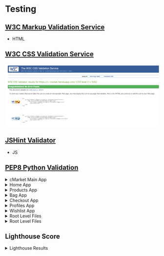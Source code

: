 # Testing

## [W3C Markup Validation Service](https://validator.w3.org/)

- HTML

## [W3C CSS Validation Service](https://jigsaw.w3.org/css-validator/)

![css](documentation/testing/css-validation.png)

## [JSHint Validator](https://jshint.com/)

- JS 

## [PEP8 Python Validation](http://pep8online.com/)

<details>
<summary>cMarket Main App</summary>

Python Files  | PEP8 result
------------- | -------------
settings.py   | ![settings.py file](documentation/testing/settings.png)
urls.py       | ![urls.py file](documentation/testing/cs-urls.png)
views.py      | ![views.py file](documentation/testing/cs-views.png)

</details>

<details>
<summary>Home App</summary>

Python Files  | PEP8 result
------------- | -------------
admin.py      | ![Home admin.py](documentation/testing/home-app.png)
app.py        | ![Home admin.py](documentation/testing/home-amin.png)
urls.py       | ![Home urls.py](documentation/testing/home-urls.png)
views.py      | ![Home views.py](documentation/testing/home-views.png)
forms.py      | ![Home forms.py](documentation/testing/home-form.png)
models.py     | ![Home models.py](documentation/testing/home-models.png)

</details>

<details>
<summary>Products App</summary>

Python Files  | PEP8 result
------------- | -------------
admin.py      | ![Products admin.py](documentation/testing/product-admin.png)
app.py        | ![Product admin.py](documentation/testing/product-app.png)
urls.py       | ![Product urls.py](documentation/testing/product-url.png)
views.py      | ![Product views.py](documentation/testing/product-views.png)
forms.py      | ![Product forms.py](documentation/testing/product-forms.png)
models.py     | ![Product models.py](documentation/testing/product-model.png)
widgets.py    | ![Product widgets.py](documentation/testing/product-widgets.png)

</details>

<details>
<summary>Bag App</summary>

Python Files  | PEP8 result
------------- | -------------
app.py        | ![apps.py](documentation/testing/bag-app.png)
urls.py       | ![urls.py](documentation/testing/bag-url.png)
views.py      | ![views.py](documentation/testing/bag-views.png)
contexts.py   | ![contexts.py](documentation/testing/bag-contexts.png)

</details>

<details>
<summary>Checkout App</summary>

Python Files  | PEP8 result
------------- | -------------
admin.py      | ![admin.py](documentation/testing/checkout-admin.png)
app.py        | ![apps.py](documentation/testing/checkout-apps.png)
urls.py       | ![urls.py](documentation/testing/checkout-urls.png)
views.py      | ![views.py](documentation/testing/checkout-views.png)
forms.py      | ![forms.py](documentation/testing/checkout-forms.png)
models.py     | ![models.py](documentation/testing/checkout-models.png)
signals.py    | ![signals.py](documentation/testing/chekcout-signals.png)

</details>

<details>
<summary>Profiles App</summary>

Python Files  | PEP8 result
------------- | -------------
app.py        | ![apps.py](documentation/testing/profiles-apps.png)
urls.py       | ![urls.py](documentation/testing/profile-urls.png)
views.py      | ![views.py](documentation/testing/profile-views.png)
forms.py      | ![forms.py](documentation/testing/profiles-forms.png)
models.py     | ![models.py](documentation/testing/profile-models.png)

</details>

<details>
<summary>Wishlist App</summary>

Python Files  | PEP8 result
------------- | -------------
app.py        | ![apps.py](documentation/testing/wishlist-app.png)
admin.py      | ![admin.py](documentation/testing/wishlist-admin.png)
urls.py       | ![urls.py](documentation/testing/wishlist-urls.png)
views.py      | ![views.py](documentation/testing/wishlist-views.png)
models.py     | ![models.py](documentation/testing/wishlist-models.png)

</details>

<details>
<summary>Root Level Files</summary>

Python Files            | PEP8 result
--------------------    | ---------------
custom_storages.py      | ![cs](documentation/testing/custom-storage.png)
manage.py               | ![manage.py](documentation/testing/manage.png)

</details>

<details>
<summary>Root Level Files</summary>

Python Files            | PEP8 result
--------------------    | ---------------
custom_storages.py      | ![cs](documentation/testing/custom-storage.png)
manage.py               | ![manage.py](documentation/testing/manage.png)

</details>

## Lighthouse Score

<details>
<summary>Lighthouse Results</summary>

Device                  | Lighthouse Score
--------------------    | ---------------
Desktop                 | ![desktop](documentation/testing/lighthouse-desktop.png)
Mobile                  | ![mobile](documentation/testing/lighthouse-mobile.png)


### Desktop:

![desktop](documentation/testing/lighthouse-desktop.png)

### Mobile:

![mobile](documentation/testing/lighthouse-mobile.png)

## User Story Tests

## Manual Testing

## Responsiveness Testing



## Browser Compatibility Tests 

I will test cMarket on [Firefox](https://www.mozilla.org/en-GB/firefox/new/), [Microsoft Edge](https://www.microsoft.com/en-us/edge) and [Brave Browser](https://brave.com/):

### Firefox:

![firefox]()

### Microsoft Edge:

![edge]()

### Brave Browser:

![Brave]()

## GitHub Issues

When developing the project, I used GitHub Issues as a way to track my work on GitHub, and make notes of any bugs or features that I needed to fix/implement.

- [Here]() you can find a list of open issues, which are made up of various User Stories or Dvelopment tasks that needed completing.

- [Here]() you can find a list of all closed issues, which show any bugs I resolved.

## Bugs
